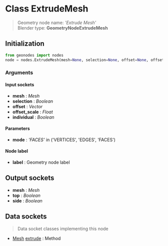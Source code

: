 
# Class ExtrudeMesh

> Geometry node name: _'Extrude Mesh'_<br>Blender type:  **GeometryNodeExtrudeMesh**

## Initialization


```python
from geonodes import nodes
node = nodes.ExtrudeMesh(mesh=None, selection=None, offset=None, offset_scale=None, individual=None, mode='FACES', label=None)
```


### Arguments


#### Input sockets



- **mesh** : _Mesh_
- **selection** : _Boolean_
- **offset** : _Vector_
- **offset_scale** : _Float_
- **individual** : _Boolean_



#### Parameters



- **mode** : _'FACES'_ in ('VERTICES', 'EDGES', 'FACES')



#### Node label



- **label** : Geometry node label



## Output sockets



- **mesh** : _Mesh_
- **top** : _Boolean_
- **side** : _Boolean_



## Data sockets

> Data socket classes implementing this node


- [Mesh](./sockets/Mesh.md) [extrude](./sockets/Mesh.md#extrude) : Method


